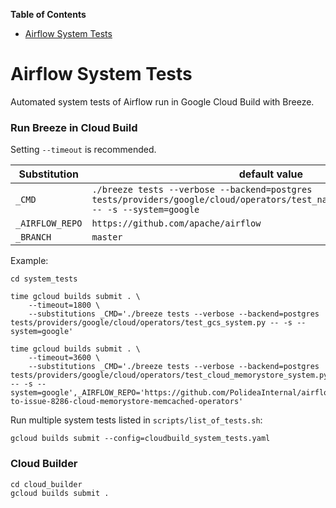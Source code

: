 <!-- START doctoc generated TOC please keep comment here to allow auto update -->
<!-- DON'T EDIT THIS SECTION, INSTEAD RE-RUN doctoc TO UPDATE -->
**Table of Contents**

- [Airflow System Tests](#airflow-system-tests)

<!-- END doctoc generated TOC please keep comment here to allow auto update -->

# Airflow System Tests

Automated system tests of Airflow run in Google Cloud Build with Breeze.

### Run Breeze in Cloud Build

Setting `--timeout` is recommended.

| Substitution | default value |
|-|-|
| `_CMD` | `./breeze tests --verbose --backend=postgres tests/providers/google/cloud/operators/test_natural_language_system.py -- -s --system=google` |
| `_AIRFLOW_REPO` | `https://github.com/apache/airflow` |
| `_BRANCH` | `master` |

Example:

```shell
cd system_tests

time gcloud builds submit . \
    --timeout=1800 \
    --substitutions _CMD='./breeze tests --verbose --backend=postgres tests/providers/google/cloud/operators/test_gcs_system.py -- -s --system=google'

time gcloud builds submit . \
    --timeout=3600 \
    --substitutions _CMD='./breeze tests --verbose --backend=postgres tests/providers/google/cloud/operators/test_cloud_memorystore_system.py -- -s --system=google',_AIRFLOW_REPO='https://github.com/PolideaInternal/airflow',_BRANCH='fix-to-issue-8286-cloud-memorystore-memcached-operators'
```

Run multiple system tests listed in `scripts/list_of_tests.sh`:

```shell
gcloud builds submit --config=cloudbuild_system_tests.yaml
```

### Cloud Builder

```shell
cd cloud_builder
gcloud builds submit .
```
